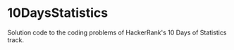 # 10DaysStatistics

Solution code to the coding problems of HackerRank's 10 Days of Statistics track.
